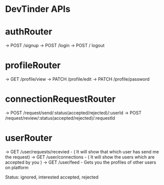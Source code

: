 # DevTinder APIs

# authRouter
-> POST /signup
-> POST /login
-> POST / logout

# profileRouter
-> GET /profile/view
-> PATCH /profile/edit
-> PATCH /profile/password

# connectionRequestRouter
-> POST /request/send/:status(accepted/rejected)/:userId
-> POST /request/review/:status(accepted/rejected)/:requestId

# userRouter
-> GET /user/requests/recevied  -  ( It will show that which user has send me the request)
-> GET /user/connections        -  ( It will show the users which are accepted by you )
-> GET /user/feed - Gets you the profiles of other users on platform

Status: ignored, interested accepted, rejected
